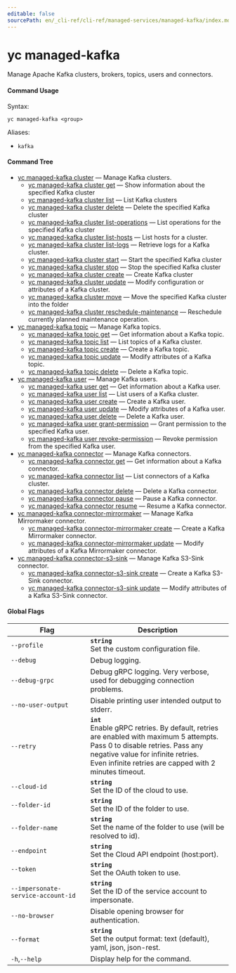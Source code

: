 ```yaml
---
editable: false
sourcePath: en/_cli-ref/cli-ref/managed-services/managed-kafka/index.md
---
```


# yc managed-kafka

Manage Apache Kafka clusters, brokers, topics, users and connectors.

#### Command Usage

Syntax: 

`yc managed-kafka <group>`

Aliases: 

- `kafka`

#### Command Tree

- [yc managed-kafka cluster](cluster/index.md) — Manage Kafka clusters.
	- [yc managed-kafka cluster get](cluster/get.md) — Show information about the specified Kafka cluster
	- [yc managed-kafka cluster list](cluster/list.md) — List Kafka clusters
	- [yc managed-kafka cluster delete](cluster/delete.md) — Delete the specified Kafka cluster
	- [yc managed-kafka cluster list-operations](cluster/list-operations.md) — List operations for the specified Kafka cluster
	- [yc managed-kafka cluster list-hosts](cluster/list-hosts.md) — List hosts for a cluster.
	- [yc managed-kafka cluster list-logs](cluster/list-logs.md) — Retrieve logs for a Kafka cluster.
	- [yc managed-kafka cluster start](cluster/start.md) — Start the specified Kafka cluster
	- [yc managed-kafka cluster stop](cluster/stop.md) — Stop the specified Kafka cluster
	- [yc managed-kafka cluster create](cluster/create.md) — Create Kafka cluster
	- [yc managed-kafka cluster update](cluster/update.md) — Modify configuration or attributes of a Kafka cluster.
	- [yc managed-kafka cluster move](cluster/move.md) — Move the specified Kafka cluster into the folder
	- [yc managed-kafka cluster reschedule-maintenance](cluster/reschedule-maintenance.md) — Reschedule currently planned maintenance operation.
- [yc managed-kafka topic](topic/index.md) — Manage Kafka topics.
	- [yc managed-kafka topic get](topic/get.md) — Get information about a Kafka topic.
	- [yc managed-kafka topic list](topic/list.md) — List topics of a Kafka cluster.
	- [yc managed-kafka topic create](topic/create.md) — Create a Kafka topic.
	- [yc managed-kafka topic update](topic/update.md) — Modify attributes of a Kafka topic.
	- [yc managed-kafka topic delete](topic/delete.md) — Delete a Kafka topic.
- [yc managed-kafka user](user/index.md) — Manage Kafka users.
	- [yc managed-kafka user get](user/get.md) — Get information about a Kafka user.
	- [yc managed-kafka user list](user/list.md) — List users of a Kafka cluster.
	- [yc managed-kafka user create](user/create.md) — Create a Kafka user.
	- [yc managed-kafka user update](user/update.md) — Modify attributes of a Kafka user.
	- [yc managed-kafka user delete](user/delete.md) — Delete a Kafka user.
	- [yc managed-kafka user grant-permission](user/grant-permission.md) — Grant permission to the specified Kafka user.
	- [yc managed-kafka user revoke-permission](user/revoke-permission.md) — Revoke permission from the specified Kafka user.
- [yc managed-kafka connector](connector/index.md) — Manage Kafka connectors.
	- [yc managed-kafka connector get](connector/get.md) — Get information about a Kafka connector.
	- [yc managed-kafka connector list](connector/list.md) — List connectors of a Kafka cluster.
	- [yc managed-kafka connector delete](connector/delete.md) — Delete a Kafka connector.
	- [yc managed-kafka connector pause](connector/pause.md) — Pause a Kafka connector.
	- [yc managed-kafka connector resume](connector/resume.md) — Resume a Kafka connector.
- [yc managed-kafka connector-mirrormaker](connector-mirrormaker/index.md) — Manage Kafka Mirrormaker connector.
	- [yc managed-kafka connector-mirrormaker create](connector-mirrormaker/create.md) — Create a Kafka Mirrormaker connector.
	- [yc managed-kafka connector-mirrormaker update](connector-mirrormaker/update.md) — Modify attributes of a Kafka Mirrormaker connector.
- [yc managed-kafka connector-s3-sink](connector-s3-sink/index.md) — Manage Kafka S3-Sink connector.
	- [yc managed-kafka connector-s3-sink create](connector-s3-sink/create.md) — Create a Kafka S3-Sink connector.
	- [yc managed-kafka connector-s3-sink update](connector-s3-sink/update.md) — Modify attributes of a Kafka S3-Sink connector.

#### Global Flags

| Flag | Description |
|----|----|
|`--profile`|<b>`string`</b><br/>Set the custom configuration file.|
|`--debug`|Debug logging.|
|`--debug-grpc`|Debug gRPC logging. Very verbose, used for debugging connection problems.|
|`--no-user-output`|Disable printing user intended output to stderr.|
|`--retry`|<b>`int`</b><br/>Enable gRPC retries. By default, retries are enabled with maximum 5 attempts.<br/>Pass 0 to disable retries. Pass any negative value for infinite retries.<br/>Even infinite retries are capped with 2 minutes timeout.|
|`--cloud-id`|<b>`string`</b><br/>Set the ID of the cloud to use.|
|`--folder-id`|<b>`string`</b><br/>Set the ID of the folder to use.|
|`--folder-name`|<b>`string`</b><br/>Set the name of the folder to use (will be resolved to id).|
|`--endpoint`|<b>`string`</b><br/>Set the Cloud API endpoint (host:port).|
|`--token`|<b>`string`</b><br/>Set the OAuth token to use.|
|`--impersonate-service-account-id`|<b>`string`</b><br/>Set the ID of the service account to impersonate.|
|`--no-browser`|Disable opening browser for authentication.|
|`--format`|<b>`string`</b><br/>Set the output format: text (default), yaml, json, json-rest.|
|`-h`,`--help`|Display help for the command.|
